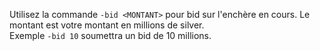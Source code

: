 Utilisez la commande `-bid <MONTANT>` pour bid sur l'enchère en cours. Le montant <MONTANT> est votre montant en millions de silver.  
Exemple `-bid 10` soumettra un bid de 10 millions.